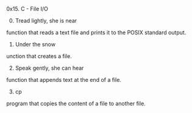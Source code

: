 

0x15. C - File I/O

0. Tread lightly, she is near

function that reads a text file and prints it to the POSIX standard output.



1. Under the snow

unction that creates a file.



2. Speak gently, she can hear

function that appends text at the end of a file.



3. cp

program that copies the content of a file to another file.

